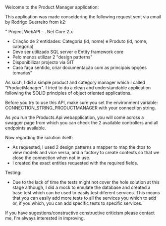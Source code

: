 Welcome to the Product Manager application:

This application was made conseidering the following request sent via email by Rodrigo Guerreiro from k2:

" Project WebAPI - . Net Core 2.x
- Criação de 2 entidades: Categoria (id, nome) e Produto (id, nome, categoria)
- Deve ser utilizado SQL server e Entity framework core
- Pelo menos utilizar 2 "design patterns"
- Disponibilizar projecto via GIT
- Caso faça sentido, criar documentação com as principais opções tomadas"

As such, I did a simple product and category manager which I called "ProductManager".
I tried to do a clean and understandable application following the SOLID principles of object oriented applications.

Before you try to use this API, make sure you set the environment variable:
CONNECTION_STRING_PRODUCTMANAGER with your connection string.

As you run the Products.Api webapplication, you will come across a swagger page from which you can check the 2 available controllers and all endpoints available.

Now regarding the solution itself:
- As requested, I used 2 design patterns a mapper to map the dtos to view models and vice versa, and a factory to create contexts so that we close the connection when not in use.
- I created the exact entities requested with the required fields.

Testing:
- Due to the lack of time the tests might not cover the hole solution at this stage although, I did a mock to emulate the database and created a base test which can be used to easily test diferent services. 
This means that you can easily add more tests to all the services you which to add or, if you which, you can add specific tests to specific services.

If you have sugestions/constructive constructive criticism please contact me, I'm always interested in improving.